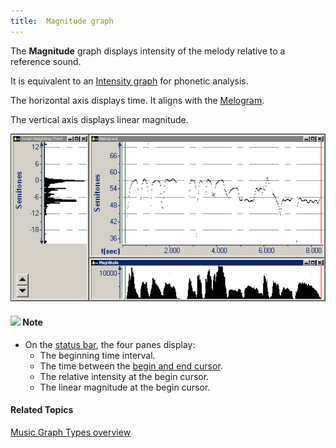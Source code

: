 ```yaml
---
title:  Magnitude graph
---
```


The **Magnitude** graph displays intensity of the melody relative to a reference sound.

It is equivalent to an [Intensity graph](../intensity) for phonetic analysis.

The horizontal axis displays time. It aligns with the [Melogram](melogram).

The vertical axis displays linear magnitude.

![](../../../../../images/010-1.png)

#### ![](../../../../../images/001.png) **Note**
- On the [status bar](../../../tools/status-bar), the four panes display:
  - The beginning time interval.
  - The time between the [begin and end cursor](../../begin-end-cursors).
  - The relative intensity at the begin cursor.
  - The linear magnitude at the begin cursor.

#### **Related Topics**
[Music Graph Types overview](overview)
